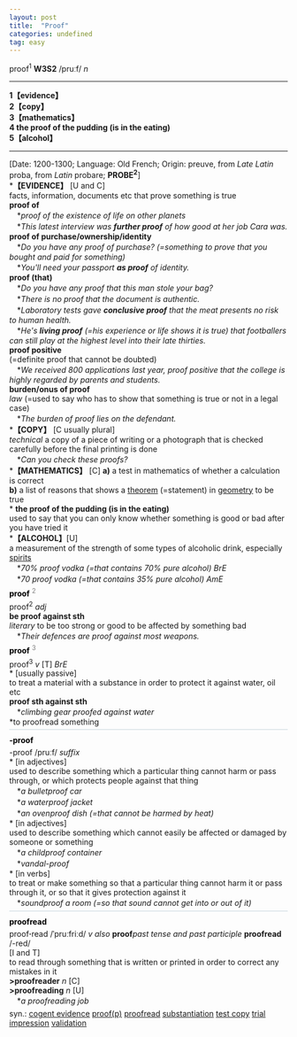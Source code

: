 ```yaml
---
layout: post
title:  "Proof"
categories: undefined
tag: easy
---
```

<DIV style="MARGIN: 0px 0px 5px">proof<SUP>1</SUP> <B>W3S2</B> /pruːf/ <I>n</I>
<HR>
<B>1【evidence】</B><BR><B>2【copy】</B><BR><B>3【mathematics】</B><BR><B>4 the proof of the pudding (is in the eating)</B><BR><B>5【alcohol】</B>
<HR>
[Date: 1200-1300; Language: Old French; Origin: preuve, from <I>Late Latin</I> proba, from <I>Latin</I> probare; <B>PROBE<SUP>2</SUP></B>]<BR>*<B>【EVIDENCE】</B> [U and C]<BR>facts, information, documents etc that prove something is true<BR><B>proof of</B><BR>　*<I>proof of the existence of life on other planets</I><BR>　*<I>This latest interview was <B>further proof</B> of how good at her job Cara was.</I><BR><B>proof of purchase/ownership/identity</B><BR>　*<I>Do you have any proof of purchase? (=something to prove that you bought and paid for something)</I> <BR>　*<I>You'll need your passport <B>as proof</B> of identity.</I><BR><B>proof (that)</B><BR>　*<I>Do you have any proof that this man stole your bag?</I><BR>　*<I>There is no proof that the document is authentic.</I><BR>　*<I>Laboratory tests gave <B>conclusive proof</B> that the meat presents no risk to human health.</I><BR>　*<I>He's <B>living proof</B> (=his experience or life shows it is true) that footballers can still play at the highest level into their late thirties.</I><BR><B>proof positive</B><BR>(=definite proof that cannot be doubted)<BR>　*<I>We received 800 applications last year, proof positive that the college is highly regarded by parents and students.</I><BR><B>burden/onus of proof</B><BR><I>law</I> (=used to say who has to show that something is true or not in a legal case)<BR>　*<I>The burden of proof lies on the defendant.</I><BR>*<B>【COPY】</B> [C usually plural]<BR><I>technical</I> a copy of a piece of writing or a photograph that is checked carefully before the final printing is done<BR>　*<I>Can you check these proofs?</I><BR>*<B>【MATHEMATICS】</B> [C] <B>a)</B> a test in mathematics of whether a calculation is correct<BR><B>b)</B> a list of reasons that shows a <A href="{{ site.baseurl }}/theorem"><U>theorem</U></A> (=statement) in <A href="{{ site.baseurl }}/geometry"><U>geometry</U></A> to be true<BR>* <B>the proof of the pudding (is in the eating)</B><BR>used to say that you can only know whether something is good or bad after you have tried it<BR>*<B>【ALCOHOL】</B>[U]<BR>a measurement of the strength of some types of alcoholic drink, especially <A href="{{ site.baseurl }}/spirit"><U>spirits</U></A><BR>　*<I>70% proof vodka (=that contains 70% pure alcohol) <I>BrE</I></I><BR>　*<I>70 proof vodka (=that contains 35% pure alcohol) <I>AmE</I></I></DIV>
<DIV style="COLOR: #808080; MARGIN: 0px 0px 5px; LINE-HEIGHT: normal"><SPAN style="FONT-SIZE: 10.5pt; COLOR: #000000; LINE-HEIGHT: normal"><B>proof</B></SPAN> <SUP style="FONT-SIZE: 83%; LINE-HEIGHT: normal">2</SUP> </DIV>
<DIV style="MARGIN: 0px 0px 5px">proof<SUP>2</SUP> <I>adj</I> <BR><B>be proof against sth</B><BR><I>literary</I> to be too strong or good to be affected by something bad<BR>　*<I>Their defences are proof against most weapons.</I></DIV>
<DIV style="COLOR: #808080; MARGIN: 0px 0px 5px; LINE-HEIGHT: normal"><SPAN style="FONT-SIZE: 10.5pt; COLOR: #000000; LINE-HEIGHT: normal"><B>proof</B></SPAN> <SUP style="FONT-SIZE: 83%; LINE-HEIGHT: normal">3</SUP> </DIV>
<DIV style="MARGIN: 0px 0px 5px">proof<SUP>3</SUP> <I>v</I> [T] <I>BrE</I> <BR>* [usually passive] <BR>to treat a material with a substance in order to protect it against water, oil etc<BR><B>proof sth against sth</B><BR>　*<I>climbing gear proofed against water</I><BR>*to proofread something</DIV>
<DIV style="BORDER-TOP: #c7d4dc 1px solid; PADDING-BOTTOM: 0px; PADDING-TOP: 5px; PADDING-LEFT: 0px; PADDING-RIGHT: 0px"></DIV>
<DIV style="MARGIN: 5px 0px">
<DIV style="WIDTH: 100%">
<DIV style="FLOAT: left; LINE-HEIGHT: normal"></DIV>
<DIV style="WIDTH: 100%; OVERFLOW-X: hidden">
<DIV style="COLOR: #808080; MARGIN: 0px 0px 5px; LINE-HEIGHT: normal"><SPAN style="FONT-SIZE: 10.5pt; COLOR: #000000; LINE-HEIGHT: normal"><B>-proof</B></SPAN> </DIV>
<DIV style="MARGIN: 0px 0px 5px">-proof /pruːf/ <I>suffix</I> <BR>* [in adjectives] <BR>used to describe something which a particular thing cannot harm or pass through, or which protects people against that thing<BR>　*<I>a bulletproof car</I><BR>　*<I>a waterproof jacket</I><BR>　*<I>an ovenproof dish (=that cannot be harmed by heat)</I> <BR>* [in adjectives] <BR>used to describe something which cannot easily be affected or damaged by someone or something<BR>　*<I>a childproof container</I><BR>　*<I>vandal-proof</I><BR>* [in verbs] <BR>to treat or make something so that a particular thing cannot harm it or pass through it, or so that it gives protection against it<BR>　*<I>soundproof a room (=so that sound cannot get into or out of it)</I></DIV></DIV>
<DIV style="BORDER-TOP: #c7d4dc 1px solid; PADDING-BOTTOM: 0px; PADDING-TOP: 5px; PADDING-LEFT: 0px; PADDING-RIGHT: 0px"></DIV>
<DIV style="MARGIN: 5px 0px">
<DIV style="WIDTH: 100%">
<DIV style="FLOAT: left; LINE-HEIGHT: normal"></DIV>
<DIV style="WIDTH: 100%; OVERFLOW-X: hidden">
<DIV style="COLOR: #808080; MARGIN: 0px 0px 5px; LINE-HEIGHT: normal"><SPAN style="FONT-SIZE: 10.5pt; COLOR: #000000; LINE-HEIGHT: normal"><B>proofread</B></SPAN> </DIV>
<DIV style="MARGIN: 0px 0px 5px">proof<B>·</B>read /ˈpruːfriːd/ <I>v also</I> <B>proof</B><I>past tense and past participle</I> <B>proofread</B> /-red/<BR>[I and T] <BR>to read through something that is written or printed in order to correct any mistakes in it<BR><B>&gt;proofreader</B> <I>n</I> [C] <BR><B>&gt;proofreading</B> <I>n</I> [U] <BR>　*<I>a proofreading job</I></DIV>
<DIV style="MARGIN: 0px 0px 5px">
<DIV style="MARGIN: 4px 0px">syn.: <A href="{{ site.baseurl }}/cogent%20evidence"><U>cogent evidence</U></A> <A href="{{ site.baseurl }}/proof%28p%29"><U>proof(p)</U></A> <A href="{{ site.baseurl }}/proofread"><U>proofread</U></A> <A href="{{ site.baseurl }}/substantiation"><U>substantiation</U></A> <A href="{{ site.baseurl }}/test%20copy"><U>test copy</U></A> <A href="{{ site.baseurl }}/trial%20impression"><U>trial impression</U></A> <A href="{{ site.baseurl }}/validation"><U>validation</U></A></DIV></DIV>
